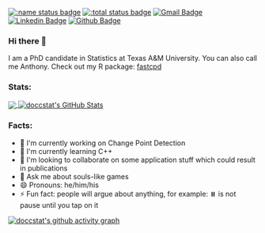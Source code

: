 [![:name status badge](https://doccstat.r-universe.dev/badges/:name)](https://doccstat.r-universe.dev)
[![:total status badge](https://doccstat.r-universe.dev/badges/:total)](https://doccstat.r-universe.dev)
[![Gmail Badge](https://img.shields.io/badge/-anthony.li@stat.tamu.edu-c14438?style=flat&logo=Gmail&logoColor=white&link=mailto:anthony.li@stat.tamu.edu)](mailto:anthony.li@stat.tamu.edu) 
[![Linkedin Badge](https://img.shields.io/badge/-doccstat-0072b1?style=flat&logo=Linkedin&logoColor=white&link=https://www.linkedin.com/in/doccstat/)](https://www.linkedin.com/in/doccstat/)
[![Github Badge](https://img.shields.io/badge/-doccstat-grey?style=flat&logo=github&logoColor=white&link=https://github.com/doccstat/)](https://www.github.com/doccstat/)

### Hi there 👋
I am a PhD candidate in Statistics at Texas A&M University. You can also call me Anthony. Check out my R package: [fastcpd](https://github.com/doccstat/fastcpd)

### Stats:
<a href="#stats" align="center" style="width:100%">
  <img align="center" src="https://github-readme-stats.vercel.app/api/top-langs/?username=doccstat&theme=github" style='display: width: 50%'>
  <img align="center" src="https://github-readme-stats.vercel.app/api?username=doccstat&show_icons=true&line_height=33.5&count_private=true&theme=github" alt="doccstat's GitHub Stats" style='display: width: 50%'>
</a>

### Facts:
- 🔭 I'm currently working on Change Point Detection
- 🌱 I'm currently learning C++
- 👯 I'm looking to collaborate on some application stuff which could result in publications
- 💬 Ask me about souls-like games
- 😄 Pronouns: he/him/his
- ⚡ Fun fact: people will argue about anything, for example: ⏸️ is not pause until you tap on it

[![doccstat's github activity graph](https://github-readme-activity-graph.vercel.app/graph?username=doccstat&theme=github)](https://github.com/doccstat)
